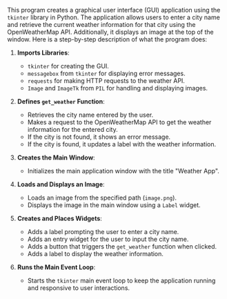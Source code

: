 This program creates a graphical user interface (GUI) application using the `tkinter` library in Python. The application allows users to enter a city name and retrieve the current weather information for that city using the OpenWeatherMap API. Additionally, it displays an image at the top of the window. Here is a step-by-step description of what the program does:

1. **Imports Libraries**: 
   - `tkinter` for creating the GUI.
   - `messagebox` from `tkinter` for displaying error messages.
   - `requests` for making HTTP requests to the weather API.
   - `Image` and `ImageTk` from `PIL` for handling and displaying images.

2. **Defines `get_weather` Function**:
   - Retrieves the city name entered by the user.
   - Makes a request to the OpenWeatherMap API to get the weather information for the entered city.
   - If the city is not found, it shows an error message.
   - If the city is found, it updates a label with the weather information.

3. **Creates the Main Window**:
   - Initializes the main application window with the title "Weather App".

4. **Loads and Displays an Image**:
   - Loads an image from the specified path (`image.png`).
   - Displays the image in the main window using a `Label` widget.

5. **Creates and Places Widgets**:
   - Adds a label prompting the user to enter a city name.
   - Adds an entry widget for the user to input the city name.
   - Adds a button that triggers the `get_weather` function when clicked.
   - Adds a label to display the weather information.

6. **Runs the Main Event Loop**:
   - Starts the `tkinter` main event loop to keep the application running and responsive to user interactions.
